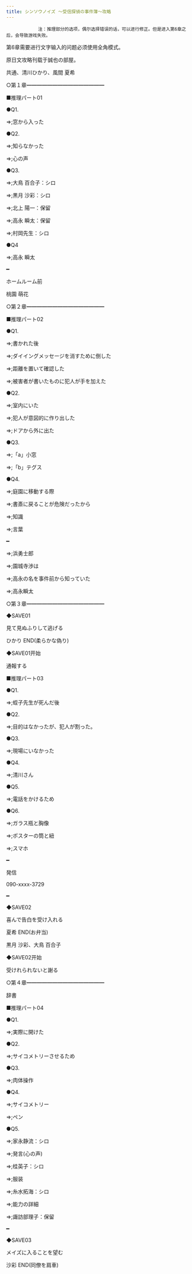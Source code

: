 ```yaml
---
title: シンソウノイズ 〜受信探偵の事件簿〜攻略
---
```


                注：推理部分的选项，偶尔选择错误的话，可以进行修正。但是进入第6章之后，会导致游戏失败。

第6章需要进行文字输入的问题必须使用全角模式。

原日文攻略刊载于誠也の部屋。



共通、清川ひかり、風間 夏希



○第１章━━━━━━━━━━━━━━━

■推理パート01

●Q1.

⇒;窓から入った

●Q2.

⇒;知らなかった

⇒;心の声

●Q3.

⇒;大鳥 百合子：シロ

⇒;黒月 沙彩：シロ

⇒;北上 陽一：保留

⇒;高永 瞬太：保留

⇒;村岡先生：シロ

●Q4

⇒;高永 瞬太

━

ホームルーム前

桃園 萌花



○第２章━━━━━━━━━━━━━━━

■推理パート02

●Q1.

⇒;書かれた後

⇒;ダイイングメッセージを消すために倒した

⇒;距離を置いて確認した

⇒;被害者が書いたものに犯人が手を加えた

●Q2.

⇒;室内にいた

⇒;犯人が意図的に作り出した

⇒;ドアから外に出た

●Q3.

⇒;「a」小窓

⇒;「b」テグス

●Q4.

⇒;庭園に移動する際

⇒;書斎に戻ることが危険だったから

⇒;知識

⇒;言葉

━

⇒;浜勇士郎

⇒;園城寺渉は

⇒;高永の名を事件前から知っていた

⇒;高永瞬太



○第３章━━━━━━━━━━━━━━━

◆SAVE01

見て見ぬふりして逃げる



ひかり END(柔らかな偽り)



◆SAVE01开始

通報する

■推理パート03



●Q1.

⇒;蛭子先生が死んだ後

●Q2.

⇒;目的はなかったが、犯人が割った。

●Q3.

⇒;現場にいなかった

●Q4.

⇒;清川さん

●Q5.

⇒;電話をかけるため

●Q6.

⇒;ガラス瓶と胸像

⇒;ポスターの筒と紐

⇒;スマホ

━

発信

090-xxxx-3729

━

◆SAVE02

喜んで告白を受け入れる



夏希 END(お弁当)



黒月 沙彩、大鳥 百合子



◆SAVE02开始

受けれられないと謝る

○第４章━━━━━━━━━━━━━━━

辞書

■推理パート04

●Q1.

⇒;実際に開けた

●Q2.

⇒;サイコメトリーさせるため

●Q3.

⇒;肉体操作

●Q4.

⇒;サイコメトリー

⇒;ペン

●Q5.

⇒;家永静流：シロ

⇒;発言(心の声)

⇒;桂英子：シロ

⇒;服装

⇒;糸水拓海：シロ

⇒;能力の詳細

⇒;諏訪部理子：保留

━

◆SAVE03

メイズに入ることを望む



沙彩 END(同僚を肩車)




              
